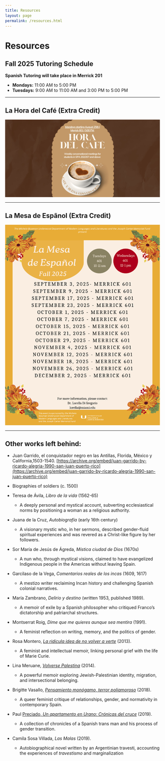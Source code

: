 ```yaml
---
title: Resources
layout: page
permalink: /resources.html
---
```

# Resources

## **Fall 2025 Tutoring Schedule**

**Spanish Tutoring will take place in Merrick 201**

* **Mondays:** 11:00 AM to 5:00 PM 
* **Tuesdays:** 9:00 AM to 11:00 AM and 3:00 PM to 5:00 PM 

---

## La Hora del Café (Extra Credit)

 ![Schedule for La Hora del Cafe](../assets/img/horadelcafe.jpg)
 
---

## La Mesa de Espãnol (Extra Credit)
![La Mesa de Espanol](../assets/img/mesa_de_espanol.png)

---

  
## Other works left behind:   

- Juan Garrido, el conquistador negro en las Antillas, Florida, México y California,1503-1540. [https://archive.org/embed/juan-garrido-by-ricardo-alegria-1990-san-juan-puerto-rico](https://archive.org/embed/juan-garrido-by-ricardo-alegria-1990-san-juan-puerto-rico)   
- Biographies of soldiers (c. 1500\)  
- Teresa de Ávila, *Libro de la vida* (1562-65)  
  - A deeply personal and mystical account, subverting ecclesiastical norms by positioning a woman as a religious authority.  
- Juana de la Cruz, *Autobiografía* (early 16th century)  
  - A visionary mystic who, in her sermons, described gender-fluid spiritual experiences and was revered as a Christ-like figure by her followers.  
- Sor María de Jesús de Ágreda, *Mística ciudad de Dios* (1670s)  
  - A nun who, through mystical visions, claimed to have evangelized Indigenous people in the Americas without leaving Spain.  
- Garcilaso de la Vega, *Comentarios reales de los incas* (1609, 1617\)  
  - A mestizo writer reclaiming Incan history and challenging Spanish colonial narratives.

- María Zambrano, *Delirio y destino* (written 1953, published 1989).   
  - A memoir of exile by a Spanish philosopher who critiqued Franco’s dictatorship and patriarchal structures.  
- Montserrat Roig, *Dime que me quieres aunque sea mentira* (1991).   
  - A feminist reflection on writing, memory, and the politics of gender.  
- Rosa Montero, [*La ridícula idea de no volver a verte*](https://tanatologiaholistica.com/wp-content/uploads/2025/02/La-Ridicula-Idea-de-no-Volver-a-verte.pdf) (2013).   
  - A feminist and intellectual memoir, linking personal grief with the life of Marie Curie.  
- Lina Meruane, [*Volverse Palestina*](https://repository.rice.edu/server/api/core/bitstreams/fb37a80f-c8f3-481e-a28e-11885c71d0bc/content) (2014).  
  - A powerful memoir exploring Jewish-Palestinian identity, migration, and intersectional belonging.  
- Brigitte Vasallo, [*Pensamiento monógamo, terror poliamoroso*](https://ipfs.io/ipfs/QmZXYhY4BQGnPzEr43q66HbUHHdgJz2yRZ5zuJjTsJwN83?filename=Vasallo_Brigitte-Pensamiento_monogamo.pdf) (2018).  
  - A queer feminist critique of relationships, gender, and normativity in contemporary Spain.  
- Paul [Preciado, *Un apartamento en Urano: Crónicas del cruce*](https://laboratoriodesensibilidades.wordpress.com/wp-content/uploads/2019/09/paul-b.-preciado-un-apartamento-en-urano.-crc3b3nicas-del-cruce.-anagrama-2019.pdf) (2019).  
  - A collection of chronicles of a Spanish trans man and his process of gender transition.  
- Camila Sosa Villada, *Las Malas* (2019).   
  - Autobiographical novel written by an Argentinian travesti, accounting the experiences of *travestismo* and marginalization
